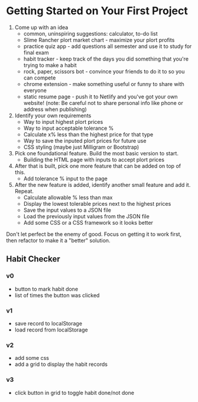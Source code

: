 # Getting Started on Your First Project

1. Come up with an idea
   - common, uninspiring suggestions: calculator, to-do list
   - Slime Rancher plort market chart - maximize your plort profits
   - practice quiz app - add questions all semester and use it to study for final exam
   - habit tracker - keep track of the days you did something that you're trying to make a habit
   - rock, paper, scissors bot - convince your friends to do it to so you can compete
   - chrome extension - make something useful or funny to share with everyone
   - static resume page - push it to Netlify and you've got your own website! (note: Be careful not to share personal info like phone or address when publishing)
2. Identify your own requirements
   - Way to input highest plort prices
   - Way to input acceptable tolerance %
   - Calculate x% less than the highest price for that type
   - Way to save the inputed plort prices for future use
   - CSS styling (maybe just Milligram or Bootstrap)
3. Pick one foundational feature. Build the most basic version to start.
   - Building the HTML page with inputs to accept plort prices
4. After that is built, pick one more feature that can be added on top of this.
   - Add tolerance % input to the page
5. After the new feature is added, identify another small feature and add it. Repeat.
   - Calculate allowable % less than max
   - Display the lowest tolerable prices next to the highest prices
   - Save the input values to a JSON file
   - Load the previously input values from the JSON file
   - Add some CSS or a CSS framework so it looks better

Don't let perfect be the enemy of good. Focus on getting it to work first, then refactor to make it a "better" solution.

## Habit Checker

### v0

- button to mark habit done
- list of times the button was clicked

### v1

- save record to localStorage
- load record from localStorage

### v2

- add some css
- add a grid to display the habit records

### v3

- click button in grid to toggle habit done/not done
